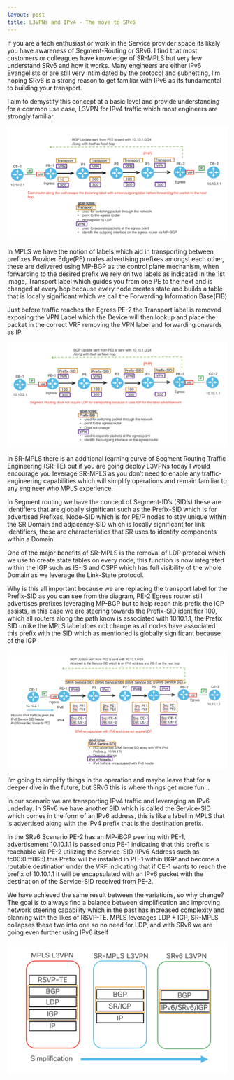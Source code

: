 ```yaml
---
layout: post
title: L3VPNs and IPv4 - The move to SRv6
---
```


If you are a tech enthusiast or work in the Service provider space its likely you have awareness of Segment-Routing or SRv6. I find that most customers or colleagues have knowledge of SR-MPLS but very few understand SRv6 and how it works. Many engineers are either IPv6 Evangelists or are still very intimidated by the protocol and subnetting, I’m hoping SRv6 is a strong reason to get familiar with IPv6 as its fundamental to building your transport.

I aim to demystify this concept at a basic level and provide understanding for a common use case, L3VPN for IPv4 traffic which most engineers are strongly familiar.

![1 - SRV6 - MPLS.png](..%2Fimages%2FSRv6%2F1%20-%20SRV6%20-%20MPLS.png)

In MPLS we have the notion of labels which aid in transporting between prefixes
Provider Edge(PE) nodes advertising prefixes amongst each other, these are delivered using MP-BGP as the control plane mechanism, when forwarding to the desired prefix we rely on two labels as indicated in the 1st image, Transport label which guides you from one PE to the next and is changed at every hop because every node creates state and builds a table that is locally significant which we call the Forwarding Information Base(FIB)

Just before traffic reaches the Egress PE-2 the Transport label is removed exposing the VPN Label which the Device will then lookup and place the packet in the correct VRF removing the VPN label and forwarding onwards as IP.

![2 - SRV6 - SR-MPLS.png](..%2Fimages%2FSRv6%2F2%20-%20SRV6%20-%20SR-MPLS.png)

In SR-MPLS there is an additional learning curve of Segment Routing Traffic Engineering (SR-TE) but if you are going deploy L3VPNs today I would encourage you leverage SR-MPLS as you don’t need to enable any traffic-engineering capabilities which will simplify operations and remain familiar to any engineer who MPLS experience.

In Segment routing we have the concept of Segment-ID’s (SID’s) these are identifiers that are globally significant such as the Prefix-SID which is for advertised Prefixes, Node-SID which is for PE/P nodes to stay unique within the SR Domain and adjacency-SID which is locally significant for link identifiers, these are characteristics that SR uses to identify components within a Domain 

One of the major benefits of SR-MPLS is the removal of LDP protocol which we use to create state tables on every node, this function is now integrated within the IGP such as IS-IS and OSPF which has full visibility of the whole Domain as we leverage the Link-State protocol.

Why is this all important because we are replacing the transport label for the Prefix-SID as you can see from the diagram, PE-2 Egress router still advertises prefixes leveraging MP-BGP but to help reach this prefix the IGP assists, in this case we are steering towards the Prefix-SID identifier 100, which all routers along the path know is associated with 10.10.1.1, the Prefix SID unlike the MPLS label does not change as all nodes have associated this prefix with the SID which as mentioned is globally significant because of the IGP

![3 - SRV6 - SRV6.png](..%2Fimages%2FSRv6%2F3%20-%20SRV6%20-%20SRV6.png)

I’m going to simplify things in the operation and maybe leave that for a deeper dive in the future, but SRv6 this is where things get more fun… 

In our scenario we are transporting IPv4 traffic and leveraging an IPv6 underlay. In SRv6 we have another SID which is called the Service-SID which comes in the form of an IPv6 address, this is like a label in MPLS that is advertised along with the IPv4 prefix that is the destination prefix. 

In the SRv6 Scenario PE-2 has an MP-iBGP peering with PE-1, advertisement 10.10.1.1 is passed onto PE-1 indicating that this prefix is reachable via PE-2 utilizing the Service-SID (IPv6 Address such as fc00:0:ff86::) this Prefix will be installed in PE-1 within BGP and become a routable destination under the VRF indicating that if CE-1 wants to reach the prefix of 10.10.1.1 it will be encapsulated with an IPv6 packet with the destination of the Service-SID received from PE-2.

We have achieved the same result between the variations, so why change? The goal is to always find a balance between simplification and improving network steering capability which in the past has increased complexity and planning with the likes of RSVP-TE. MPLS leverages LDP + IGP, SR-MPLS collapses these two into one so no need for LDP, and with SRv6 we are going even further using IPv6 itself

![4 - SRV6 - simpli.png](..%2Fimages%2FSRv6%2F4%20-%20SRV6%20-%20simpli.png)

